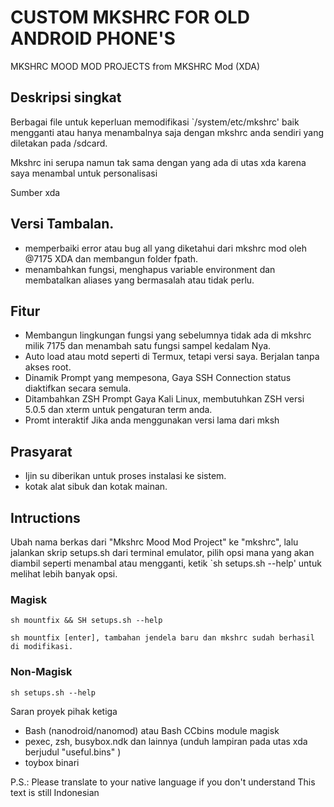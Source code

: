 # CUSTOM MKSHRC FOR OLD ANDROID PHONE'S

MKSHRC MOOD MOD PROJECTS from MKSHRC Mod (XDA)

## Deskripsi singkat
Berbagai file untuk keperluan memodifikasi `/system/etc/mkshrc' baik mengganti atau hanya menambalnya saja dengan mkshrc anda sendiri yang diletakan pada /sdcard. 

Mkshrc ini serupa namun tak sama dengan yang ada di utas xda karena saya menambal untuk personalisasi

Sumber xda

## Versi Tambalan.
* memperbaiki error atau bug all yang diketahui dari mkshrc mod oleh @7175 XDA dan membangun folder fpath.
* menambahkan fungsi, menghapus variable environment dan membatalkan aliases yang bermasalah atau tidak perlu.

## Fitur
- Membangun lingkungan fungsi yang sebelumnya tidak ada di mkshrc milik 7175 dan menambah satu fungsi sampel kedalam Nya.
- Auto load atau motd seperti di Termux, tetapi versi saya. Berjalan tanpa akses root.
- Dinamik Prompt yang mempesona, Gaya SSH Connection status diaktifkan secara semula.
- Ditambahkan ZSH Prompt Gaya Kali Linux, membutuhkan ZSH versi 5.0.5 dan xterm untuk pengaturan term anda.
- Promt interaktif Jika anda menggunakan versi lama dari mksh

## Prasyarat
- Ijin su diberikan untuk proses instalasi ke sistem.
- kotak alat sibuk dan kotak mainan.


## Intructions
Ubah nama berkas dari "Mkshrc Mood Mod Project" ke "mkshrc", lalu jalankan skrip setups.sh dari terminal emulator, pilih opsi mana yang akan diambil seperti menambal atau mengganti, ketik `sh setups.sh --help' untuk melihat lebih banyak opsi.

### Magisk
```
sh mountfix && SH setups.sh --help

sh mountfix [enter], tambahan jendela baru dan mkshrc sudah berhasil di modifikasi.
```

### Non-Magisk
```
sh setups.sh --help
```

Saran proyek pihak ketiga
- Bash (nanodroid/nanomod) atau Bash CCbins module magisk
- pexec, zsh, busybox.ndk dan lainnya (unduh lampiran pada utas xda berjudul  "useful.bins" )
- toybox binari

P.S.: Please translate to your native language if you don't understand
This text is still Indonesian
